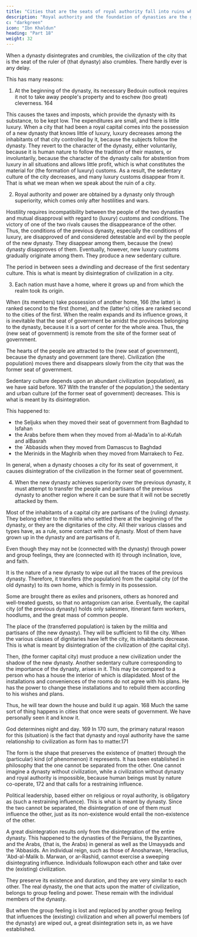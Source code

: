 ```yaml
---
title: "Cities that are the seats of royal authority fall into ruins when the ruling dynasty collapses"
description: "Royal authority and the foundation of dynasties are the goal of group feeling. Sedentary culture is the goal of Bedouin life"
c: "darkgreen"
icon: "Ibn Khaldun"
heading: "Part 18"
weight: 32
---
```




When a dynasty disintegrates and crumbles, the civilization of the city that is the seat of the ruler of (that dynasty) also crumbles.  There hardly ever is any delay. 

This has many reasons:

1. At the beginning of the dynasty, its necessary Bedouin outlook requires it not to take away people's property and to eschew (too great) cleverness. 164 

This causes the taxes and imposts, which provide the dynasty with its substance, to be kept low. The expenditures are small, and there is little luxury. When a city that had been a royal capital comes into the possession of a new dynasty that knows little of luxury, luxury decreases among the inhabitants of that city controlled by it, because the subjects follow the dynasty. They revert to the character of the dynasty, either voluntarily, because it is human nature to follow the tradition of their masters, or involuntarily, because the character of the dynasty calls for abstention from luxury in all situations and allows little profit, which is what constitutes the material for (the formation of luxury) customs. As a result, the sedentary culture of the city decreases, and many luxury customs disappear from it. That is what we mean when
we speak about the ruin of a city.

2. Royal authority and power are obtained by a dynasty only through superiority, which comes only after hostilities and wars. 

Hostility requires incompatibility between the people of the two dynasties and mutual disapproval with regard to (luxury) customs and conditions. The victory of one of the two rivals causes the disappearance of the other. Thus, the conditions of the previous dynasty, especially the conditions of luxury, are disapproved of and considered detestable and evil by the people of the new dynasty. They disappear among them, because the (new) dynasty disapproves of them. Eventually, however, new luxury customs gradually originate among them. They produce a new sedentary culture. 

The period in between sees a dwindling and decrease of the first sedentary culture. This is what is meant by disintegration of civilization in a city. 

3. Each nation must have a home, where it grows up and from which the realm took its origin. 

When (its members) take possession of another home, 166 (the latter) is ranked second to the first (home), and the (latter's) cities are ranked second to the cities of the first. When the realm expands and its influence grows, it is inevitable that the seat of government be amidst the provinces belonging to the dynasty, because it is a sort of center for the whole area. Thus, the (new seat of government) is remote from the site of the former seat of government. 

The hearts of the people are attracted to the (new seat of government), because the dynasty and government (are there). Civilization (the population) moves there and disappears slowly from the city that was the former seat of government. 

Sedentary culture depends upon an abundant civilization (population), as we have said before. 167 With the transfer of the population,) the sedentary and urban culture (of the former seat of government) decreases. This is what is meant by its disintegration.

This happened to:
- the Seljuks when they moved their seat of government from Baghdad to Isfahan
- the Arabs before them when they moved from al-Mada'in to al-Kufah and alBasrah
- the `Abbasids when they moved from Damascus to Baghdad
- the Merinids in the Maghrib when they moved from Marrakech to Fez. 

In general, when a dynasty chooses a city for its seat of government, it causes disintegration of the civilization in the former seat of government.

4. When the new dynasty achieves superiority over the previous dynasty, it must attempt to transfer the people and partisans of the previous dynasty to another region where it can be sure that it will not be secretly attacked by them.

Most of the inhabitants of a capital city are partisans of the (ruling) dynasty. They belong either to the militia who settled there at the beginning of the dynasty, or they are the dignitaries of the city. All their various classes and types have, as a rule, some contact with the dynasty. Most of them have grown up in the dynasty and are
partisans of it. 

Even though they may not be (connected with the dynasty) through power and group feelings, they are (connected with it) through inclination, love, and faith. 

It is the nature of a new dynasty to wipe out all the traces of the previous dynasty. Therefore, it transfers (the population) from the capital city (of the old dynasty) to its own home, which is firmly in its possession. 

Some are brought there as exiles and prisoners, others as honored and well-treated guests, so that no antagonism can arise. Eventually, the capital city (of the previous dynasty) holds only salesmen, itinerant farm workers, hoodlums, and the great mass of common people. 

The place of the (transferred population) is taken by the militia and partisans of (the new dynasty). They will be sufficient to fill the city. When the various classes of dignitaries have left the city, its inhabitants decrease. This is what is meant by disintegration of the civilization of (the capital city).

Then, (the former capital city) must produce a new civilization under the shadow of the new dynasty. Another sedentary culture corresponding to the importance of the dynasty, arises in it. This may be compared to a person who has a house the interior of which is dilapidated. Most of the installations and conveniences of the rooms do not agree with his plans. He has the power to change these installations and to rebuild them according to his wishes and plans. 

Thus, he will tear down the house and build it up again. 168 Much the same sort of thing happens in cities that once were seats of government. We have personally seen it and know it. 

God determines night and day. 169 In 170 sum, the primary natural reason for this (situation) is the fact that dynasty and royal authority have the same relationship to civilization as form has to matter.171

The form is the shape that preserves the existence of (matter) through the (particular) kind (of phenomenon) it represents. It has been established in philosophy that the one cannot be separated from the other. One cannot imagine a
dynasty without civilization, while a civilization without dynasty and royal authority
is impossible, because human beings must by nature co-operate, 172 and that calls
for a restraining influence. 

Political leadership, based either on religious or royal authority, is obligatory as (such a restraining influence). This is what is meant by dynasty. Since the two cannot be separated, the disintegration of one of them must
influence the other, just as its non-existence would entail the non-existence of the
other.

A great disintegration results only from the disintegration of the entire dynasty. This happened to the dynasties of the Persians, the Byzantines, and the Arabs, (that is, the Arabs) in general as well as the Umayyads and the 'Abbasids. An
individual reign, such as those of Anosharwan, Heraclius, 'Abd-al-Malik b. Marwan, or ar-Rashid, cannot exercise a sweeping disintegrating influence. Individuals followupon each other and take over the (existing) civilization. 

They preserve its existence and duration, and they are very similar to each other. The real dynasty, the one that acts upon the matter of civilization, belongs to group feeling and power. These remain with the individual members of the dynasty. 

But when the group feeling is lost and replaced by another group feeling that influences the (existing) civilization and when all powerful members (of the dynasty) are wiped out, a great disintegration sets in, as we have established.

<!-- God has power to do what He wishes. "If He wants them to disappear, He
causes them to do so, and brings forth a new creation. That is not difficult for God." -->

